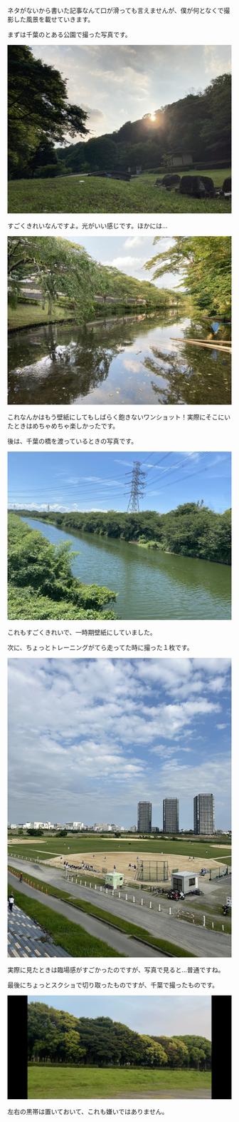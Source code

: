 ネタがないから書いた記事なんて口が滑っても言えませんが、僕が何となくで撮影した風景を載せていきます。

まずは千葉のとある公園で撮った写真です。

![公園の緑がたくさんある風景](../markdownSource/6/2.jpeg)

すごくきれいなんですよ。光がいい感じです。ほかには...

![公園の川](../markdownSource/6/5.jpeg)

これなんかはもう壁紙にしてもしばらく飽きないワンショット！実際にそこにいたときはめちゃめちゃ楽しかったです。

後は、千葉の橋を渡っているときの写真です。

![橋から眺める川](../markdownSource/6/3.jpeg)

これもすごくきれいで、一時期壁紙にしていました。

次に、ちょっとトレーニングがてら走ってた時に撮った１枚です。

![野球場みたいなところ](../markdownSource/6/1.jpeg)

実際に見たときは臨場感がすごかったのですが、写真で見ると...普通ですね。

最後にちょっとスクショで切り取ったものですが、千葉で撮ったものです。

![森](../markdownSource/6/4.jpeg)

左右の黒帯は置いておいて、これも嫌いではありません。
